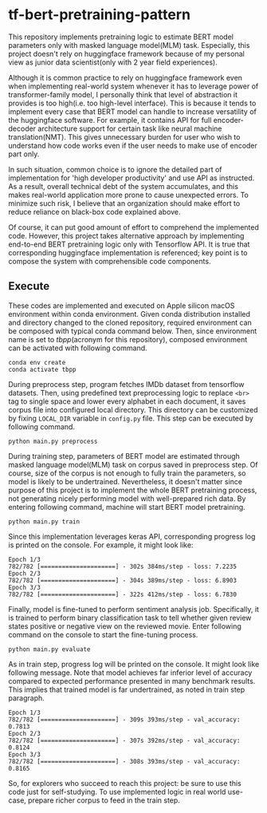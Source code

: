 # tf-bert-pretraining-pattern

This repository implements pretraining logic to estimate BERT model parameters only with masked language model(MLM) task. Especially, this project doesn't rely on huggingface framework because of my personal view as junior data scientist(only with 2 year field experiences). 

Although it is common practice to rely on huggingface framework even when implementing real-world system whenever it has to leverage power of transformer-family model, I personally think that level of abstraction it provides is too high(i.e. too high-level interface). This is because it tends to implement every case that BERT model can handle to increase versatility of the huggingface software. For example, it contains API for full encoder-decoder architecture support for certain task like neural machine translation(NMT). This gives unnecessary burden for user who wish to understand how code works even if the user needs to make use of encoder part only. 

In such situation, common choice is to ignore the detailed part of implementation for 'high developer productivity' and use API as instructed. As a result, overall technical debt of the system accumulates, and this makes real-world application more prone to cause unexpected errors. To minimize such risk, I believe that an organization should make effort to reduce reliance on black-box code explained above. 

Of course, it can put good amount of effort to comprehend the implemented code. However, this project takes alternative approach by implementing end-to-end BERT pretraining logic only with Tensorflow API. It is true that corresponding huggingface implementation is referenced; key point is to compose the system with comprehensible code components.

## Execute

These codes are implemented and executed on Apple silicon macOS environment within conda environment. Given conda distribution installed and directory changed to the cloned repository, required environment can be composed with  typical conda command below. Then, since environment name is set to *tbpp*(acronym for this repository), composed environment can be activated with following command.

```shell
conda env create
conda activate tbpp
```

During preprocess step, program fetches IMDb dataset from tensorflow datasets. Then, using predefined text preprocessing logic to replace `<br>` tag to single space and lower every alphabet in each document, it saves corpus file into configured local directory. This directory can be customized by fixing `LOCAL_DIR` variable in `config.py` file. This step can be executed by following command.

```shell
python main.py preprocess
```

During training step, parameters of BERT model are estimated through masked language model(MLM) task on corpus saved in preprocess step. Of course, size of the corpus is not enough to fully train the parameters, so model is likely to be undertrained. Nevertheless, it doesn't matter since purpose of this project is to implement the whole BERT pretraining process, not generating nicely performing model with well-prepared rich data. By entering following command, machine will start BERT model pretraining.

```shell
python main.py train
```

Since this implementation leverages keras API, corresponding progress log is printed on the console. For example, it might look like:

```
Epoch 1/3
782/782 [=====================] - 302s 384ms/step - loss: 7.2235
Epoch 2/3
782/782 [=====================] - 304s 389ms/step - loss: 6.8903
Epoch 3/3
782/782 [=====================] - 322s 412ms/step - loss: 6.7830
```

Finally, model is fine-tuned to perform sentiment analysis job. Specifically, it is trained to perform binary classification task to tell whether given review states positive or negative view on the reviewed movie. Enter following command on the console to start the fine-tuning process. 

```shell
python main.py evaluate
```

As in train step, progress log will be printed on the console. It might look like following message. Note that model achieves far inferior level of accuracy compared to expected performance presented in many benchmark results. This implies that trained model is far undertrained, as noted in train step paragraph.

```
Epoch 1/3
782/782 [=====================] - 309s 393ms/step - val_accuracy: 0.7813
Epoch 2/3
782/782 [=====================] - 307s 392ms/step - val_accuracy: 0.8124
Epoch 3/3
782/782 [=====================] - 308s 393ms/step - val_accuracy: 0.8165
```

So, for explorers who succeed to reach this project: be sure to use this code just for self-studying. To use implemented logic in real world use-case, prepare richer corpus to feed in the train step. 